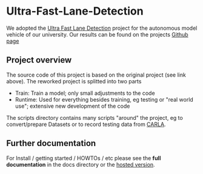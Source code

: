 # Ultra-Fast-Lane-Detection
We adopted the [Ultra Fast Lane Detection](https://github.com/cfzd/Ultra-Fast-Lane-Detection) project for the autonomous model vehicle of our university. Our results can be found on the projects [Github page](https://glutamat42.github.io/Ultra-Fast-Lane-Detection/)

## Project overview
The source code of this project is based on the original project (see link above). The reworked project is splitted into two parts
- Train: Train a model;  only small adjustments to the code
- Runtime: Used for everything besides training, eg testing or "real world use"; extensive new development of the code

The scripts directory contains many scripts "around" the project, eg to convert/prepare Datasets or to record testing data from [CARLA](https://carla.org/).


## Further documentation
For Install / getting started / HOWTOs / etc please see the **full documentation** in the docs directory or the [hosted version](https://glutamat42.github.io/Ultra-Fast-Lane-Detection/ld_docs/).

